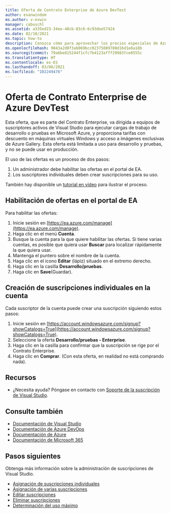 ```yaml
---
title: Oferta de Contrato Enterprise de Azure DevTest
author: evanwindom
ms.author: v-evwin
manager: cabuschl
ms.assetid: a335ed23-34ee-40cb-83c6-6c93dee57424
ms.date: 02/18/2021
ms.topic: how-to
description: Conozca cómo para aprovechar los precios especiales de Azure DevTest disponibles para los clientes con Contrato Enterprise.
ms.openlocfilehash: 9043a2d8f3ab069bcc02375089780d16d1e8a18b
ms.sourcegitcommit: 79a6be815244f1cfc7b4123afff29983fce0555c
ms.translationtype: HT
ms.contentlocale: es-ES
ms.lasthandoff: 03/06/2021
ms.locfileid: "102249476"
---
```

# <a name="azure-enterprise-agreement-devtest-offer"></a>Oferta de Contrato Enterprise de Azure DevTest

Esta oferta, que es parte del Contrato Enterprise, va dirigida a equipos de suscriptores activos de Visual Studio para ejecutar cargas de trabajo de desarrollo o pruebas en Microsoft Azure, y proporciona tarifas con descuento en máquinas virtuales Windows y acceso a imágenes exclusivas de Azure Gallery. Esta oferta está limitada a uso para desarrollo y pruebas, y no se puede usar en producción.  

El uso de las ofertas es un proceso de dos pasos:
1. Un administrador debe habilitar las ofertas en el portal de EA.
2. Los suscriptores individuales deben crear suscripciones para su uso. 

También hay disponible un [tutorial en vídeo](https://channel9.msdn.com/blogs/EA.Azure.com/Enabling-and-Creating-EA-DevTest-Subscriptions-through-the-EA-Portal) para ilustrar el proceso.  

## <a name="enable-offers-in-the-ea-portal"></a>Habilitación de ofertas en el portal de EA
Para habilitar las ofertas:
1. Inicie sesión en [https://ea.azure.com/manage](https://ea.azure.com/manage).
0. Haga clic en el menú **Cuenta**.
0. Busque la cuenta para la que quiere habilitar las ofertas.  Si tiene varias cuentas, es posible que quiera usar **Buscar** para localizar rápidamente la que quiera usar. 
0. Mantenga el puntero sobre el nombre de la cuenta. 
0. Haga clic en el icono **Editar** (lápiz) situado en el extremo derecho. 
0. Haga clic en la casilla **Desarrollo/pruebas**.
0. Haga clic en **Save**(Guardar).

## <a name="create-individual-subscriptions-within-the-account"></a>Creación de suscripciones individuales en la cuenta
Cada suscriptor de la cuenta puede crear una suscripción siguiendo estos pasos:
1. Inicie sesión en [https://account.windowsazure.com/signup?showCatalogs=True](https://account.windowsazure.com/signup?showCatalogs=True).
0. Seleccione la oferta **Desarrollo/pruebas - Enterprise**.
0. Haga clic en la casilla para confirmar que la suscripción se rige por el Contrato Enterprise. 
0. Haga clic en **Comprar**.  (Con esta oferta, en realidad no está comprando nada).

## <a name="resources"></a>Recursos
- ¿Necesita ayuda?  Póngase en contacto con [Soporte de la suscripción de Visual Studio](https://visualstudio.microsoft.com/subscriptions/support/).

## <a name="see-also"></a>Consulte también
- [Documentación de Visual Studio](/visualstudio/)
- [Documentación de Azure DevOps](/azure/devops/)
- [Documentación de Azure](/azure/)
- [Documentación de Microsoft 365](/microsoft-365/)

## <a name="next-steps"></a>Pasos siguientes
Obtenga más información sobre la administración de suscripciones de Visual Studio.
- [Asignación de suscripciones individuales](assign-license.md)
- [Asignación de varias suscripciones](assign-license-bulk.md)
- [Editar suscripciones](edit-license.md)
- [Eliminar suscripciones](delete-license.md)
- [Determinación del uso máximo](maximum-usage.md)